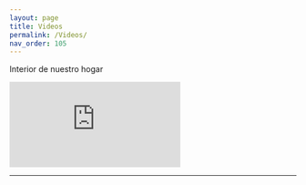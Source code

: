 ```yaml
---
layout: page
title: Videos
permalink: /Videos/
nav_order: 105
---
```



Interior de nuestro hogar <br>
<div class="video-container">
<iframe src="https://www.youtube.com/embed/ENqY40U1rgM" title="YouTube video player" frameborder="0" allow="accelerometer; autoplay; clipboard-write; encrypted-media; gyroscope; picture-in-picture" allowfullscreen></iframe>
</div>

<hr>

